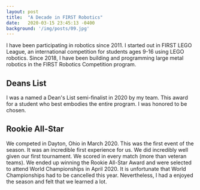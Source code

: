```yaml
---
layout: post
title:  "A Decade in FIRST Robotics"
date:   2020-03-15 23:45:13 -0400
background: '/img/posts/09.jpg'
---
```


<p>I have been participating in robotics since 2011. I started out in FIRST LEGO League, an international competition for students ages 9-16 using LEGO robotics. Since 2018, I have been building and programming large metal robotics in the FIRST Robotics Competition program.</p>

<h2 class="section-heading">Deans List</h2>

<p>I was a named a Dean's List semi-finalist in 2020 by my team. This award for a student who best embodies the entire program. I was honored to be chosen.</p>

<h2 class="section-heading">Rookie All-Star</h2>

<p>We competed in Dayton, Ohio in March 2020. This was the first event of the season. It was an incredible first experience for us. We did incredibly well given our first tournament. We scored in every match (more than veteran teams). We ended up winning the Rookie All-Star Award and were selected to attend World Championships in April 2020. It is unfortunate that World Championships had to be cancelled this year. Nevertheless, I had a enjoyed the season and felt that we learned a lot. </p>
